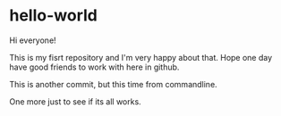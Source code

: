 # hello-world
Hi everyone!

This is my fisrt repository and I'm very happy about that.
Hope one day have good friends to work with here in github.

This is another commit, but this time from commandline.

One more just to see if its all works.
